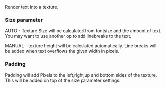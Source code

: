 Render text into a texture.

### Size parameter

AUTO - Texture Size will be calculated from fontsize and the amount of text. You may want to use another op to add linebreaks to the text.

MANUAL - texture height will be calculated automatically. Line breaks will be added when text overflows the given width in pixels.

### Padding

Padding will add Pixels to the left,right,up and bottom sides of the texture. This will be added on top of the size parameter settings.

